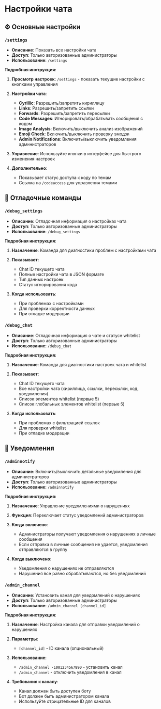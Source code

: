 # Настройки чата

## ⚙️ Основные настройки

### `/settings`
- **Описание**: Показать все настройки чата
- **Доступ**: Только авторизованные администраторы
- **Использование**: `/settings`

**Подробная инструкция:**
1. **Просмотр настроек**: `/settings` - показать текущие настройки с кнопками управления

2. **Настройки чата**:
   - **Cyrillic**: Разрешить/запретить кириллицу
   - **Links**: Разрешить/запретить ссылки
   - **Forwards**: Разрешить/запретить пересылки
   - **Code Messages**: Игнорировать/обрабатывать сообщения с кодом
   - **Image Analysis**: Включить/выключить анализ изображений
   - **Emoji Check**: Включить/выключить проверку эмодзи
   - **Admin Notifications**: Включить/выключить уведомления администраторов

3. **Управление**: Используйте кнопки в интерфейсе для быстрого изменения настроек

4. **Дополнительно**: 
   - Показывает статус доступа к коду по темам
   - Ссылка на `/codeaccess` для управления темами

## 🔧 Отладочные команды

### `/debug_settings`
- **Описание**: Отладочная информация о настройках чата
- **Доступ**: Только авторизованные администраторы
- **Использование**: `/debug_settings`

**Подробная инструкция:**
1. **Назначение**: Команда для диагностики проблем с настройками чата

2. **Показывает**:
   - Chat ID текущего чата
   - Полные настройки чата в JSON формате
   - Тип данных настроек
   - Статус игнорирования кода

3. **Когда использовать**:
   - При проблемах с настройками
   - Для проверки корректности данных
   - При отладке модерации

### `/debug_chat`
- **Описание**: Отладочная информация о чате и статусе whitelist
- **Доступ**: Только авторизованные администраторы
- **Использование**: `/debug_chat`

**Подробная инструкция:**
1. **Назначение**: Команда для диагностики настроек чата и whitelist

2. **Показывает**:
   - Chat ID текущего чата
   - Все настройки чата (кириллица, ссылки, пересылки, код, уведомления)
   - Список элементов whitelist (первые 5)
   - Список глобальных элементов whitelist (первые 5)

3. **Когда использовать**:
   - При проблемах с фильтрацией ссылок
   - Для проверки whitelist
   - При отладке модерации

## 📢 Уведомления

### `/adminnotify`
- **Описание**: Включить/выключить детальные уведомления для администраторов
- **Доступ**: Только авторизованные администраторы
- **Использование**: `/adminnotify`

**Подробная инструкция:**
1. **Назначение**: Управление уведомлениями о нарушениях

2. **Функция**: Переключает статус уведомлений администраторов

3. **Когда включено**:
   - Администраторы получают уведомления о нарушениях в личные сообщения
   - Если отправка в личные сообщения не удается, уведомления отправляются в группу

4. **Когда выключено**:
   - Уведомления о нарушениях не отправляются
   - Нарушения все равно обрабатываются, но без уведомлений

### `/admin_channel`
- **Описание**: Установить канал для уведомлений о нарушениях
- **Доступ**: Только авторизованные администраторы
- **Использование**: `/admin_channel [channel_id]`

**Подробная инструкция:**
1. **Назначение**: Настройка канала для отправки уведомлений о нарушениях

2. **Параметры**:
   - `[channel_id]` - ID канала (опциональный)

3. **Использование**:
   - `/admin_channel -1001234567890` - установить канал
   - `/admin_channel` - отключить уведомления в канал

4. **Требования к каналу**:
   - Канал должен быть доступен боту
   - Бот должен быть администратором канала
   - Используйте отрицательные ID для каналов
